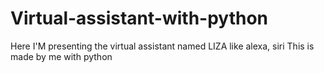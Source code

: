 # Virtual-assistant-with-python
Here I'M presenting the virtual assistant named LIZA like alexa, siri
This is made by me with python
